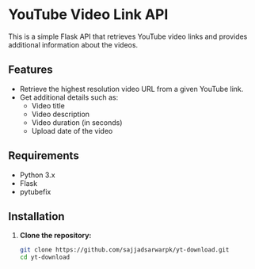 # YouTube Video Link API

This is a simple Flask API that retrieves YouTube video links and provides additional information about the videos.

## Features

- Retrieve the highest resolution video URL from a given YouTube link.
- Get additional details such as:
    - Video title
    - Video description
    - Video duration (in seconds)
    - Upload date of the video

## Requirements

- Python 3.x
- Flask
- pytubefix

## Installation

1. **Clone the repository:**

   ```bash
   git clone https://github.com/sajjadsarwarpk/yt-download.git
   cd yt-download
